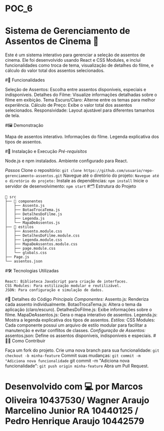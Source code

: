 # POC_6

# Sistema de Gerenciamento de Assentos de Cinema 🎥
Este é um sistema interativo para gerenciar a seleção de assentos de cinema. Ele foi desenvolvido usando React e CSS Modules, e inclui funcionalidades como troca de tema, visualização de detalhes do filme, e cálculo do valor total dos assentos selecionados.

#📜 Funcionalidades

Seleção de Assentos: Escolha entre assentos disponíveis, especiais e indisponíveis.
Detalhes do Filme: Visualize informações detalhadas sobre o filme em exibição.
Tema Escuro/Claro: Alterne entre os temas para melhor experiência.
Cálculo de Preço: Exibe o valor total dos assentos selecionados.
Responsividade: Layout ajustável para diferentes tamanhos de tela.

#🖼️ Demonstração

Mapa de assentos interativo.
Informações do filme.
Legenda explicativa dos tipos de assentos.

#🚀 Instalação e Execução
*Pré-requisitos*

Node.js e npm instalados.
Ambiente configurado para React.

*Passos*
Clone o repositório:
```git clone https://github.com/usuario/repo-gerenciamento-assentos.git```
Navegue até o diretório do projeto:
```Navegue até o diretório do projeto:```
Instale as dependências:
```npm install```
Inicie o servidor de desenvolvimento:
```npm start```
#🗂️ Estrutura do Projeto
```
📂 src
├── 📂 componentes
│   ├── Assento.js
│   ├── BotaoTrocaTema.js
│   ├── DetalhesDoFilme.js
│   ├── Legenda.js
│   └── MapaDeAssentos.js
├── 📂 estilos
│   ├── Assento.module.css
│   ├── DetalhesDoFilme.module.css
│   ├── Legenda.module.css
│   ├── MapaDeAssentos.module.css
│   ├── page.module.css
│   └── globals.css
├── Page.js
└── assentos.json
```
#🛠️ Tecnologias Utilizadas
```
React: Biblioteca JavaScript para criação de interfaces.
CSS Modules: Para estilização modular e reutilizável.
JSON: Para configuração e simulação de dados.
```
#📖 Detalhes do Código
*Principais Componentes:*
Assento.js: Renderiza cada assento individualmente.
BotaoTrocaTema.js: Altera o tema da aplicação (claro/escuro).
DetalhesDoFilme.js: Exibe informações sobre o filme.
MapaDeAssentos.js: Gera o mapa interativo de assentos.
Legenda.js: Mostra a legenda explicativa dos tipos de assentos.
*Estilos:*
CSS Modules: Cada componente possui um arquivo de estilo modular para facilitar a manutenção e evitar conflitos de classes.
*Configuração de Assentos:*
assentos.json: Define os assentos disponíveis, indisponíveis e especiais.
#🧑‍💻 Como Contribuir

Faça um fork do projeto.
Crie uma nova branch para sua funcionalidade:
```git checkout -b minha-feature```
Commit suas mudanças:
```git commit -m "Adiciona nova funcionalidade```
git commit -m "Adiciona nova funcionalidade":
```git push origin minha-feature```
Abra um Pull Request.

# Desenvolvido com 💻 por Marcos Oliveira 10437530/ Wagner Araujo Marcelino Junior RA 10440125 / Pedro Henrique Araujo 10442579
